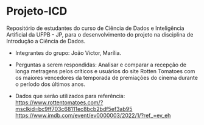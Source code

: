 # Projeto-ICD
Repositório de estudantes do curso de Ciência de Dados e Inteligência Artificial da UFPB - JP, para o desenvolvimento do projeto na disciplina de Introdução a Ciência de Dados.

* Integrantes do grupo: João Victor, Marília.

* Perguntas a serem respondidas: Analisar e comparar a recepção de longa metragens pelos críticos e usuários do site Rotten Tomatoes com os maiores vencedores da temporada de premiações do cinema durante o período dos últimos anos.

* Dados que serão utilizados para referência:
https://www.rottentomatoes.com/?msclkid=bc9ff703c68111ec8bcb2bdf5ef3ab95
https://www.imdb.com/event/ev0000003/2022/1/?ref_=ev_eh
